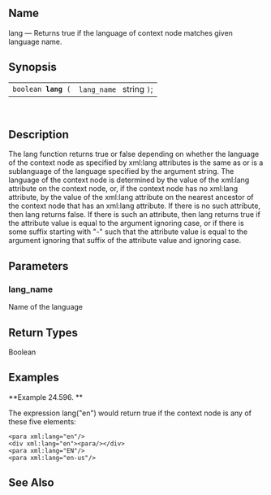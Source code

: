 <div>

<div>

</div>

<div>

## Name

lang — Returns true if the language of context node matches given
language name.

</div>

<div>

## Synopsis

<div>

|                          |                          |
|--------------------------|--------------------------|
| `boolean `**`lang`**` (` | `lang_name ` string `)`; |

<div>

 

</div>

</div>

</div>

<div>

## Description

The lang function returns true or false depending on whether the
language of the context node as specified by xml:lang attributes is the
same as or is a sublanguage of the language specified by the argument
string. The language of the context node is determined by the value of
the xml:lang attribute on the context node, or, if the context node has
no xml:lang attribute, by the value of the xml:lang attribute on the
nearest ancestor of the context node that has an xml:lang attribute. If
there is no such attribute, then lang returns false. If there is such an
attribute, then lang returns true if the attribute value is equal to the
argument ignoring case, or if there is some suffix starting with "-"
such that the attribute value is equal to the argument ignoring that
suffix of the attribute value and ignoring case.

</div>

<div>

## Parameters

<div>

### lang_name

Name of the language

</div>

</div>

<div>

## Return Types

Boolean

</div>

<div>

## Examples

<div>

**Example 24.596. **

<div>

The expression lang("en") would return true if the context node is any
of these five elements:

``` screen
<para xml:lang="en"/>
<div xml:lang="en"><para/></div>
<para xml:lang="EN"/>
<para xml:lang="en-us"/>
```

</div>

</div>

  

</div>

<div>

## See Also

</div>

</div>
